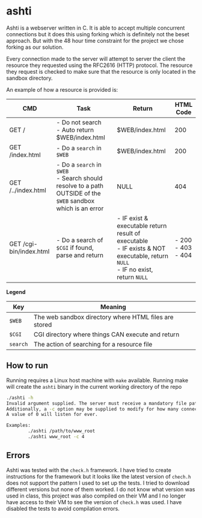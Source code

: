 # ashti

Ashti is a webserver written in C. It is able to accept multiple concurrent connections
but it does this using forking which is definitely not the beset approach. But 
with the 48 hour time constraint for the project we chose forking as our solution.

Every connection made to the server will attempt to server the client the resource
they requested using the RFC2616 (HTTP) protocol. The resource they request is checked
to make sure that the resource is only located in the sandbox directory. 

An example of how a resource is provided is: 

| CMD                     | Task                                                                                                              | Return                                                                                                                                   | HTML Code                      |
|-------------------------|-------------------------------------------------------------------------------------------------------------------|------------------------------------------------------------------------------------------------------------------------------------------|--------------------------------|
| GET /                   | - Do not search<br /> - Auto return $WEB/index.html                                                               | $WEB/index.html                                                                                                                          | 200                            |
| GET /index.html         | - Do a `search` in `$WEB`                                                                                         | $WEB/index.html                                                                                                                          | 200                            |
| GET /../index.html      | - Do a `search` in `$WEB`<br /> - Search should resolve to a path OUTSIDE of the `$WEB` sandbox which is an error | NULL                                                                                                                                     | 404                            |
| GET /cgi-bin/index.html | - Do a search of `$CGI` if found, parse and return                                                                | - IF exist & executable return result of executable<br /> - IF exists & NOT executable, return `NULL`<br /> - IF no exist, return `NULL` | - 200 <br /> - 403<br /> - 404 |

**Legend** 

| Key      | Meaning                                               |
|----------|-------------------------------------------------------|
| `$WEB`   | The web sandbox directory where HTML files are stored |
| `$CGI`   | CGI directory where things CAN execute and return     |
| `search` | The action of searching for a resource file           |


## How to run

Running requires a Linux host machine with `make` available. Running make will 
create the `ashti` binary in the current working directory of the repo

```bash
./ashti -h
Invalid argument supplied. The server must receive a mandatory file path to its root folder. 
Additionally, a -c option may be supplied to modify for how many connections it should listen to before it errors. 
A value of 0 will listen for ever.

Examples:
        ./ashti /path/to/www_root
        ./ashti www_root -c 4
```


## Errors
Ashti was tested with the `check.h` framework. I have tried to create instructions 
for the framework but it looks like the latest version of `chech.h` does not support
the pattern I used to set up the tests. I tried to download different versions but 
none of them worked. I do not know what version was used in class, this project
was also compiled on their VM and I no longer have access to their VM to see
the version of `check.h` was used. I have disabled the tests to avoid compilation 
errors. 




